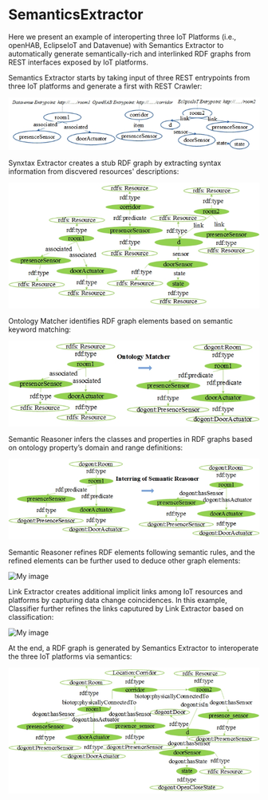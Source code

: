 # SemanticsExtractor
Here we present an example of interoperting three IoT Platforms (i.e., openHAB, EclipseIoT and Datavenue) with Semantics Extractor to automatically generate semantically-rich and interlinked RDF graphs from REST interfaces exposed by IoT platforms. 

Semantics Extractor starts by taking input of three REST entrypoints from three IoT platforms and generate a first with REST Crawler:

![My image](https://github.com/WoTRDF/SemanticsExtractor/blob/master/docs/1.%20REST%20URIs.jpg)

Synxtax Extractor creates a stub RDF graph by extracting syntax information from discvered resources' descriptions:

![My image](https://github.com/WoTRDF/SemanticsExtractor/blob/master/docs/2.%20Syntax%20Extractor%20Output.jpg)


Ontology Matcher identifies RDF graph elements based on semantic keyword matching:

![My image](https://github.com/WoTRDF/SemanticsExtractor/blob/master/docs/3.%20Ontology%20Matching.jpg)


Semantic Reasoner infers the classes and properties in RDF graphs based on ontology property’s domain and range definitions:

![My image](https://github.com/WoTRDF/SemanticsExtractor/blob/master/docs/4.%20Inferring%20of%20Semantic%20Reasoner.jpg)


Semantic Reasoner refines RDF elements following semantic rules, and the refined elements can be further used to deduce other graph elements:

![My image]()


Link Extractor creates additional implicit links among IoT resources and platforms by capturing data change coincidences. In this example, Classifier further refines the links caputured by Link Extractor based on classification:

![My image]()

At the end,  a RDF graph is generated by Semantics Extractor to interoperate the three IoT platforms via semantics: 

![My image](https://github.com/WoTRDF/SemanticsExtractor/blob/master/docs/7.%20Semantics%20Extractor%20Output.jpg)





